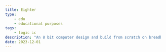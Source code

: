 ```yaml
---
title: Eighter
type:
    - edu
    - educational purposes
tags: 
    - logic ic
description: "An 8 bit computer design and build from scratch on breadboards."
date: 2023-12-01
---
```

